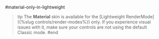 #material-only-in-lightweight
>tip The **Material** skin is available for the [Lightweight RenderMode]({%slug controls/render-modes%}) only. If you experience visual issues with it, make sure your controls are not using the default Classic mode.
#end

